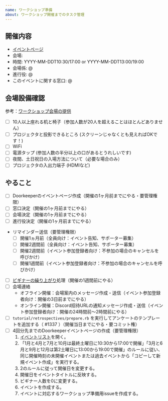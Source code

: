 ```yaml
---
name: ワークショップ準備
about: ワークショップ開催までのタスク管理
---
```


## 開催内容

- [イベントページ](https://oss-gate.doorkeeper.jp/events/TODO)
- 会場: 
- 時間: YYYY-MM-DDT10:30/17:00 or YYYY-MM-DDT13:00/19:00
- 会場係: @
- 進行役: @
- このイベントに関する窓口: @

## 会場設備確認

参考：[ワークショップ会場の提供](https://oss-gate.github.io/sponsors/wanted.html#workshop-space)

- [ ] 10人以上座れる机と椅子（参加人数が20人を超えることはほとんどありません）
- [ ] プロジェクタと投影できるところ (スクリーンじゃなくとも見えればOKです！)
- [ ] WiFi
- [ ] 電源タップ (参加人数の半分以上の口があるとうれしいです)
- [ ] 夜間、土日祝日の入場方法について（必要な場合のみ）
- [ ] プロジェクタの入出力端子 (HDMIなど)

## やること

- [ ] Doorkeeperのイベントページ作成（開催の1ヶ月前までにやる・要管理権限）
- [ ] 窓口決定（開催の1ヶ月前までにやる）
- [ ] 会場決定（開催の1ヶ月前までにやる）
- [ ] 進行役決定（開催の1ヶ月前までにやる）
- リマインダー送信（要管理権限）
  - [ ] 開催1ヵ月前（全員向け：イベント告知、サポーター募集）
  - [ ] 開催2週間前（全員向け：イベント告知、サポーター募集）
  - [ ] 開催2週間前（イベント参加登録者向け：不参加の場合のキャンセルを呼びかけ）
  - [ ] 開催1週間前（イベント参加登録者向け：不参加の場合のキャンセルを呼びかけ）
- [ ] [ビギナーの繰り上がり](https://oss-gate.github.io/workshop/beginner-preferential-treatment.html)処理（開催の1週間前にやる）
- [ ] 会場連絡
  - オフライン開催：会場案内のメッセージ作成・送信（イベント参加登録者向け：開催の3日前までにやる）
  - オンライン開催：Discord招待URLの通知メッセージ作成・送信（イベント参加登録者向け：開催の24時間前～2時間前にやる）
- [ ] `tutorial/retrospectives/prepare.rb` を実行してアンケートのテンプレートを追加する（ #1337 ）（開催当日までにやる・要コミット権）
- [ ] 4回分先までのDoorkeeperイベントページの作成（要管理権限）
  1. [イベントリスト](https://manage.doorkeeper.jp/groups/oss-gate/events)を開く。
  2. 「1月と4月と7月と10月は最終土曜日に10:30から17:00で開催」「3月と6月と9月と12月は第2土曜日に13:00から19:00で開催」のルールに従い、同じ開催時刻の未開催イベントまたは過去イベントから「コピーして新規イベント作成」を実行する。
  3. 2のルールに従って開催日を変更する。
  4. 開催日をイベントタイトルに反映する。
  5. ビギナー人数を0に変更する。
  6. イベントを作成する。
  7. イベントに対応するワークショップ準備用issueを作成する。
